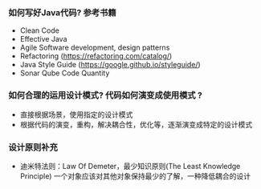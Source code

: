 ### 如何写好Java代码? 参考书籍

- Clean Code
- Effective Java
- Agile Software development, design patterns
- Refactoring (https://refactoring.com/catalog/)
- Java Style Guide (https://google.github.io/styleguide/)
- Sonar Qube Code Quantity

### 如何合理的运用设计模式? 代码如何演变成使用模式 ?

- 直接根据场景，使用指定的设计模式
- 根据代码的演变，重构，解决耦合性，优化等，逐渐演变成特定的设计模式

### 设计原则补充

- 迪米特法则：Law Of Demeter，最少知识原则(The Least Knowledge Principle)
  一个对象应该对其他对象保持最少的了解，一种降低耦合的设计